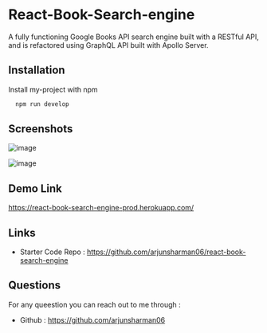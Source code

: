 # React-Book-Search-engine

 A fully functioning Google Books API search engine built with a RESTful API, and is refactored using GraphQL API built with Apollo Server.

## Installation

Install my-project with npm

```bash
  npm run develop
```
    
## Screenshots
![image](https://user-images.githubusercontent.com/14013884/192918828-f069a59f-be3f-43e9-a13d-d8a30c2a7986.png)


![image](https://user-images.githubusercontent.com/14013884/192918921-e52dd46d-d0f3-453e-8102-728b6a119c43.png)


## Demo Link

https://react-book-search-engine-prod.herokuapp.com/


## Links

 - Starter Code Repo : https://github.com/arjunsharman06/react-book-search-engine

## Questions
For any queestion you can reach out to me through :
 * Github : https://github.com/arjunsharman06
